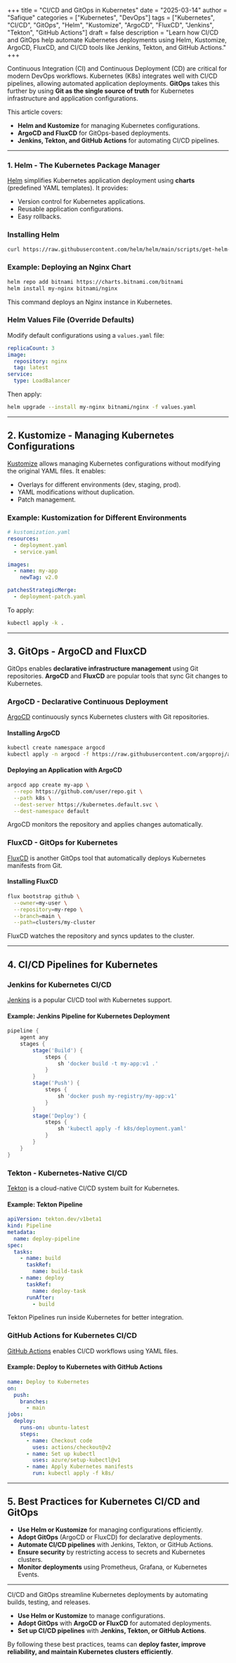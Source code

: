 +++
title = "CI/CD and GitOps in Kubernetes"
date = "2025-03-14"
author = "Safique"
categories = ["Kubernetes", "DevOps"]
tags = ["Kubernetes", "CI/CD", "GitOps", "Helm", "Kustomize", "ArgoCD", "FluxCD", "Jenkins", "Tekton", "GitHub Actions"]
draft = false
description = "Learn how CI/CD and GitOps help automate Kubernetes deployments using Helm, Kustomize, ArgoCD, FluxCD, and CI/CD tools like Jenkins, Tekton, and GitHub Actions."
+++

Continuous Integration (CI) and Continuous Deployment (CD) are critical for modern DevOps workflows. Kubernetes (K8s) integrates well with CI/CD pipelines, allowing automated application deployments. **GitOps** takes this further by using **Git as the single source of truth** for Kubernetes infrastructure and application configurations.

This article covers:
- **Helm and Kustomize** for managing Kubernetes configurations.
- **ArgoCD and FluxCD** for GitOps-based deployments.
- **Jenkins, Tekton, and GitHub Actions** for automating CI/CD pipelines.

<!--more-->
---

### 1. Helm - The Kubernetes Package Manager

[Helm](https://helm.sh/) simplifies Kubernetes application deployment using **charts** (predefined YAML templates). It provides:
- Version control for Kubernetes applications.
- Reusable application configurations.
- Easy rollbacks.

### **Installing Helm**
```sh
curl https://raw.githubusercontent.com/helm/helm/main/scripts/get-helm-3 | bash
```

### **Example: Deploying an Nginx Chart**
```sh
helm repo add bitnami https://charts.bitnami.com/bitnami
helm install my-nginx bitnami/nginx
```
This command deploys an Nginx instance in Kubernetes.

### **Helm Values File (Override Defaults)**
Modify default configurations using a `values.yaml` file:
```yaml
replicaCount: 3
image:
  repository: nginx
  tag: latest
service:
  type: LoadBalancer
```
Then apply:
```sh
helm upgrade --install my-nginx bitnami/nginx -f values.yaml
```

---

## **2. Kustomize - Managing Kubernetes Configurations**  

[Kustomize](https://kustomize.io/) allows managing Kubernetes configurations without modifying the original YAML files. It enables:
- Overlays for different environments (dev, staging, prod).
- YAML modifications without duplication.
- Patch management.

### **Example: Kustomization for Different Environments**
```yaml
# kustomization.yaml
resources:
  - deployment.yaml
  - service.yaml

images:
  - name: my-app
    newTag: v2.0

patchesStrategicMerge:
  - deployment-patch.yaml
```
To apply:
```sh
kubectl apply -k .
```

---

## **3. GitOps - ArgoCD and FluxCD**  

GitOps enables **declarative infrastructure management** using Git repositories. **ArgoCD** and **FluxCD** are popular tools that sync Git changes to Kubernetes.

### **ArgoCD - Declarative Continuous Deployment**  
[ArgoCD](https://argo-cd.readthedocs.io/) continuously syncs Kubernetes clusters with Git repositories.

#### **Installing ArgoCD**
```sh
kubectl create namespace argocd
kubectl apply -n argocd -f https://raw.githubusercontent.com/argoproj/argo-cd/stable/manifests/install.yaml
```

#### **Deploying an Application with ArgoCD**
```sh
argocd app create my-app \
  --repo https://github.com/user/repo.git \
  --path k8s \
  --dest-server https://kubernetes.default.svc \
  --dest-namespace default
```
ArgoCD monitors the repository and applies changes automatically.

### **FluxCD - GitOps for Kubernetes**  
[FluxCD](https://fluxcd.io/) is another GitOps tool that automatically deploys Kubernetes manifests from Git.

#### **Installing FluxCD**
```sh
flux bootstrap github \
  --owner=my-user \
  --repository=my-repo \
  --branch=main \
  --path=clusters/my-cluster
```
FluxCD watches the repository and syncs updates to the cluster.

---

## **4. CI/CD Pipelines for Kubernetes**  

### **Jenkins for Kubernetes CI/CD**  
[Jenkins](https://www.jenkins.io/) is a popular CI/CD tool with Kubernetes support.

#### **Example: Jenkins Pipeline for Kubernetes Deployment**
```groovy
pipeline {
    agent any
    stages {
        stage('Build') {
            steps {
                sh 'docker build -t my-app:v1 .'
            }
        }
        stage('Push') {
            steps {
                sh 'docker push my-registry/my-app:v1'
            }
        }
        stage('Deploy') {
            steps {
                sh 'kubectl apply -f k8s/deployment.yaml'
            }
        }
    }
}
```

### **Tekton - Kubernetes-Native CI/CD**  
[Tekton](https://tekton.dev/) is a cloud-native CI/CD system built for Kubernetes.

#### **Example: Tekton Pipeline**
```yaml
apiVersion: tekton.dev/v1beta1
kind: Pipeline
metadata:
  name: deploy-pipeline
spec:
  tasks:
    - name: build
      taskRef:
        name: build-task
    - name: deploy
      taskRef:
        name: deploy-task
      runAfter:
        - build
```
Tekton Pipelines run inside Kubernetes for better integration.

### **GitHub Actions for Kubernetes CI/CD**  
[GitHub Actions](https://github.com/features/actions) enables CI/CD workflows using YAML files.

#### **Example: Deploy to Kubernetes with GitHub Actions**
```yaml
name: Deploy to Kubernetes
on:
  push:
    branches:
      - main
jobs:
  deploy:
    runs-on: ubuntu-latest
    steps:
      - name: Checkout code
        uses: actions/checkout@v2
      - name: Set up kubectl
        uses: azure/setup-kubectl@v1
      - name: Apply Kubernetes manifests
        run: kubectl apply -f k8s/
```

---

## **5. Best Practices for Kubernetes CI/CD and GitOps**  

* **Use Helm or Kustomize** for managing configurations efficiently.  
* **Adopt GitOps** (ArgoCD or FluxCD) for declarative deployments.  
* **Automate CI/CD pipelines** with Jenkins, Tekton, or GitHub Actions.  
* **Ensure security** by restricting access to secrets and Kubernetes clusters.  
* **Monitor deployments** using Prometheus, Grafana, or Kubernetes Events.

---

CI/CD and GitOps streamline Kubernetes deployments by automating builds, testing, and releases.  
- **Use Helm or Kustomize** to manage configurations.  
- **Adopt GitOps** with **ArgoCD or FluxCD** for automated deployments.  
- **Set up CI/CD pipelines** with **Jenkins, Tekton, or GitHub Actions**.  

By following these best practices, teams can **deploy faster, improve reliability, and maintain Kubernetes clusters efficiently**.
